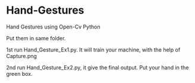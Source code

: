 # Hand-Gestures
Hand Gestures using Open-Cv Python

Put them in same folder. 

1st run Hand_Gesture_Ex1.py. It will train your machine, with the help of Capture.png 

2nd run Hand_Gesture_Ex2.py, it give the final output.
Put your hand in the green box.
